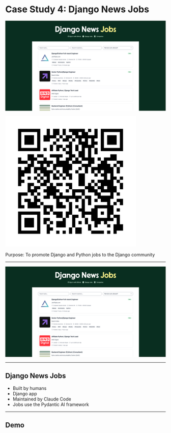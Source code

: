 # Case Study 4: Django News Jobs

![right fit](screenshots/django-news-jobs.png)

![inline](qrcodes/jobs-django-news.png)

Purpose: To promote Django and Python jobs to the Django community

---

![fit](screenshots/django-news-jobs.png)

---

## Django News Jobs

- Built by humans
- Django app
- Maintained by Claude Code
- Jobs use the Pydantic AI framework

---

## Demo
